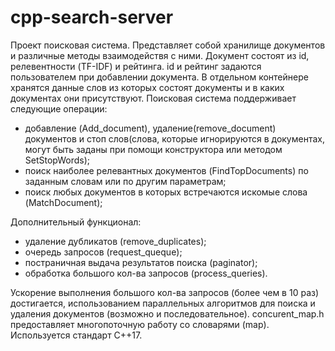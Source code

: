 # cpp-search-server
Проект поисковая система. Представляет собой хранилище документов и различные методы взаимодействя с ними. Документ состоят из id, релевентности (TF-IDF) и рейтинга. id и рейтинг задаются пользователем при добавлении документа. В отдельном контейнере хранятся данные слов из которых состоят документы и в каких документах они присутствуют.
Поисковая система поддерживает следующие операции:
- добавление (Add_document), удаление(remove_document) документов и стоп слов(слова, которые игнорируются в документах, могут быть заданы при помощи конструктора или методом SetStopWords);
- поиск наиболее релевантных документов (FindTopDocuments) по заданным словам или по другим параметрам;
- поиск любых документов в которых встречаются искомые слова (MatchDocument);

Дополнительный функционал:
- удаление дубликатов (remove_duplicates);
- очередь запросов (request_queque);
- постраничная выдача результатов поиска (paginator);
- обработка большого кол-ва запросов (process_queries).

Ускорение выполнения большого кол-ва запросов (более чем в 10 раз) достигается, использованием параллельных алгоритмов для поиска и удаления документов (возможно и последовательное).
concurent_map.h предоставляет многопоточную работу со словарями (map).
Используется стандарт C++17.
